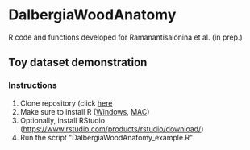 # DalbergiaWoodAnatomy
R code and functions developed for Ramanantisalonina et al. (in prep.)

## Toy dataset demonstration

### Instructions
1) Clone repository (click [here](https://github.com/scrameri/DalbergiaWoodAnatomy/archive/refs/heads/main.zip)
2) Make sure to install R ([Windows](https://cran.r-project.org/bin/windows/), [MAC](https://cran.r-project.org/bin/macosx/))
3) Optionally, install RStudio (https://www.rstudio.com/products/rstudio/download/)
4) Run the script "DalbergiaWoodAnatomy_example.R"
